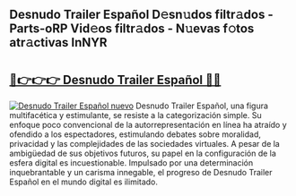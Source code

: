 ## Desnudo Trailer Español D𝚎sn𝚞dos filtr𝚊dos - Parts-oRP Vid𝚎os filtr𝚊dos - N𝚞evas f𝚘tos atr𝚊ctivas InNYR

# <h2><a href="http://mb0evgs.tromn.icu/?c=Desnudo+Trailer+Espa%c3%b1ol">🔗👉👉👉 Desnudo Trailer Español 🔗🔗</a></h2>

[![Desnudo Trailer Español nuevo](https://i.imgur.com/pEAQMta.gif)](http://mb0evgs.tromn.icu/?c=Desnudo+Trailer+Espa%c3%b1ol)
Desnudo Trailer Español, una figura multifacética y estimulante, se resiste a la categorización simple. Su enfoque poco convencional de la autorrepresentación en línea ha atraído y ofendido a los espectadores, estimulando debates sobre moralidad, privacidad y las complejidades de las sociedades virtuales. A pesar de la ambigüedad de sus objetivos futuros, su papel en la configuración de la esfera digital es incuestionable. Impulsado por una determinación inquebrantable y un carisma innegable, el progreso de Desnudo Trailer Español en el mundo digital es ilimitado.
